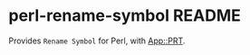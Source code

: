 # perl-rename-symbol README

Provides `Rename Symbol` for Perl, with [App::PRT](https://metacpan.org/pod/App::PRT).

